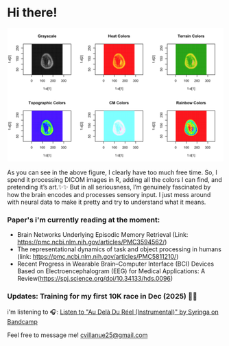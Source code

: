 # Hi there!

![MRI Data](https://github.com/cvillanue/Neuroimaging_inR/blob/main/Brain_Colors.png)

As you can see in the above figure, I clearly have too much free time. So, I spend it processing DICOM images in R, adding all the colors I can find, and pretending it’s art.✨✨
But in all seriousness, I’m genuinely fascinated by how the brain encodes and processes sensory input. I just mess around with neural data to make it pretty and try to understand what it means. 

### Paper's i'm currently reading at the moment:

- Brain Networks Underlying Episodic Memory Retrieval (Link: https://pmc.ncbi.nlm.nih.gov/articles/PMC3594562/)
- The representational dynamics of task and object processing in humans (link: https://pmc.ncbi.nlm.nih.gov/articles/PMC5811210/)
- Recent Progress in Wearable Brain–Computer Interface (BCI) Devices Based on Electroencephalogram (EEG) for Medical Applications: A Review(https://spj.science.org/doi/10.34133/hds.0096)
  
### Updates: Training for my first 10K race in Dec (2025)  🏃👟

i'm listening to 🎧: [Listen to "Au Delà Du Réel (Instrumental)" by Syringa on Bandcamp](https://syringa-metal-instrumental.bandcamp.com/album/au-del-du-r-el-instrumental)

Feel free to message me! cvillanue25@gmail.com
